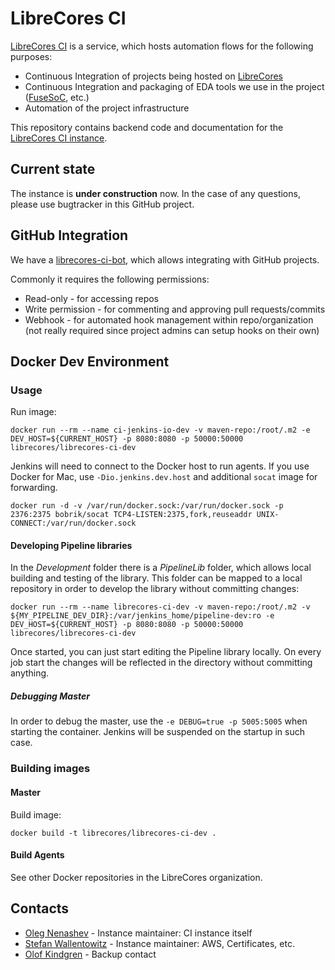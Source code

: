 # LibreCores CI

[LibreCores CI](https://ci.librecores.org/) is a service, which hosts automation flows for the following purposes:

* Continuous Integration of projects being hosted on [LibreCores](http://librecores.org/)
* Continuous Integration and packaging of EDA tools we use in the project ([FuseSoC](https://github.com/olofk/fusesoc), etc.)
* Automation of the project infrastructure

This repository contains backend code and documentation for the [LibreCores CI instance](https://ci.librecores.org/).

## Current state

The instance is **under construction** now.
In the case of any questions, please use bugtracker in this GitHub project.

## GitHub Integration

We have a [librecores-ci-bot](https://github.com/librecores-ci-bot), which allows integrating with GitHub projects.

Commonly it requires the following permissions:
* Read-only - for accessing repos
* Write permission - for commenting and approving pull requests/commits
* Webhook - for automated hook management within repo/organization (not really required since project admins can setup hooks on their own)

## Docker Dev Environment

### Usage

Run image:

```shell
docker run --rm --name ci-jenkins-io-dev -v maven-repo:/root/.m2 -e DEV_HOST=${CURRENT_HOST} -p 8080:8080 -p 50000:50000 librecores/librecores-ci-dev
```

Jenkins will need to connect to the Docker host to run agents.
If you use Docker for Mac, use `-Dio.jenkins.dev.host` and additional `socat` image for forwarding.

```shell
docker run -d -v /var/run/docker.sock:/var/run/docker.sock -p 2376:2375 bobrik/socat TCP4-LISTEN:2375,fork,reuseaddr UNIX-CONNECT:/var/run/docker.sock
```

#### Developing Pipeline libraries

In the _Development_ folder there is a _PipelineLib_ folder, which allows local building and testing of the library.
This folder can be mapped to a local repository in order to develop the library without committing changes: 

```shell
docker run --rm --name librecores-ci-dev -v maven-repo:/root/.m2 -v ${MY_PIPELINE_DEV_DIR}:/var/jenkins_home/pipeline-dev:ro -e DEV_HOST=${CURRENT_HOST} -p 8080:8080 -p 50000:50000 librecores/librecores-ci-dev
```

Once started, you can just start editing the Pipeline library locally.
On every job start the changes will be reflected in the directory without committing anything.

##### Debugging Master

In order to debug the master, use the `-e DEBUG=true -p 5005:5005` when starting the container.
Jenkins will be suspended on the startup in such case.

### Building images

#### Master

Build image:

```shell
docker build -t librecores/librecores-ci-dev .
```

#### Build Agents 

See other Docker repositories in the LibreCores organization.

## Contacts

* [Oleg Nenashev](https://github.com/oleg-nenashev) - Instance maintainer: CI instance itself
* [Stefan Wallentowitz](https://github.com/wallento) - Instance maintainer: AWS, Certificates, etc. 
* [Olof Kindgren](https://github.com/olofk) - Backup contact
